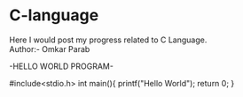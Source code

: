 # C-language
Here I would post my progress related to C Language.
<br>
Author:- Omkar Parab
<br>

-HELLO WORLD PROGRAM-
<br>

#include<stdio.h>
int main(){
printf("Hello World");
return 0;
}
